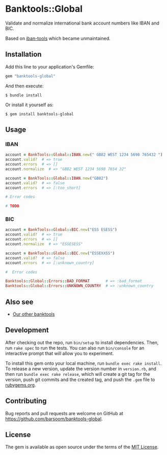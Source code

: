 # Banktools::Global

Validate and normalize international bank account numbers like IBAN and BIC.

Based on [iban-tools](https://github.com/iulianu/iban-tools) which became unmaintained.

## Installation

Add this line to your application's Gemfile:

```ruby
gem "banktools-global"
```

And then execute:

    $ bundle install

Or install it yourself as:

    $ gem install banktools-global

## Usage

### IBAN

```ruby
account = BankTools::Global::IBAN.new(" GB82 WEST 1234 5698 765432 ")
account.valid?  # => true
account.errors  # => []
account.normalize  # => "GB82 WEST 1234 5698 7654 32"

account = BankTools::Global::IBAN.new("GB82")
account.valid?  # => false
account.errors  # => [:too_short]

# Error codes

# TODO
```

### BIC

```ruby
account = BankTools::Global::BIC.new("ESS ESESS")
account.valid?  # => true
account.errors  # => []
account.normalize  # => "ESSESESS"

account = BankTools::Global::BIC.new("ESSEXXSS")
account.valid?  # => false
account.errors  # => [:unknown_country]

#  Error codes

Banktools::Global::Errors::BAD_FORMAT       # => :bad_format
Banktools::Global::Errors::UNKNOWN_COUNTRY  # => :unknown_country

```


## Also see

* [Our other banktools](https://github.com/barsoom?q=banktools)

## Development

After checking out the repo, run `bin/setup` to install dependencies. Then, run `rake spec` to run the tests. You can also run `bin/console` for an interactive prompt that will allow you to experiment.

To install this gem onto your local machine, run `bundle exec rake install`. To release a new version, update the version number in `version.rb`, and then run `bundle exec rake release`, which will create a git tag for the version, push git commits and the created tag, and push the `.gem` file to [rubygems.org](https://rubygems.org).

## Contributing

Bug reports and pull requests are welcome on GitHub at https://github.com/barsoom/banktools-global.

## License

The gem is available as open source under the terms of the [MIT License](https://opensource.org/licenses/MIT).
